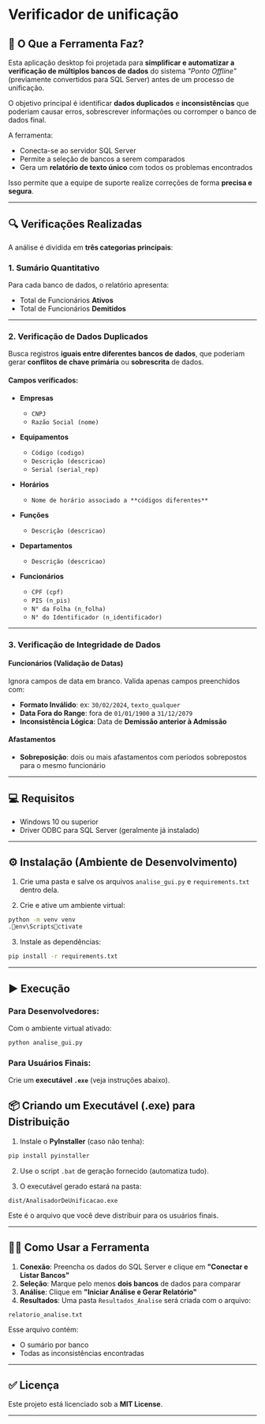 # Verificador de unificação

## 🧰 O Que a Ferramenta Faz?

Esta aplicação desktop foi projetada para **simplificar e automatizar a verificação de múltiplos bancos de dados** do sistema _"Ponto Offline"_ (previamente convertidos para SQL Server) antes de um processo de unificação.

O objetivo principal é identificar **dados duplicados** e **inconsistências** que poderiam causar erros, sobrescrever informações ou corromper o banco de dados final.

A ferramenta:

- Conecta-se ao servidor SQL Server
- Permite a seleção de bancos a serem comparados
- Gera um **relatório de texto único** com todos os problemas encontrados

Isso permite que a equipe de suporte realize correções de forma **precisa e segura**.

---

## 🔍 Verificações Realizadas

A análise é dividida em **três categorias principais**:

### 1. Sumário Quantitativo

Para cada banco de dados, o relatório apresenta:

- Total de Funcionários **Ativos**
- Total de Funcionários **Demitidos**

---

### 2. Verificação de Dados Duplicados

Busca registros **iguais entre diferentes bancos de dados**, que poderiam gerar **conflitos de chave primária** ou **sobrescrita** de dados.

#### Campos verificados:

- **Empresas**

  - `CNPJ`
  - `Razão Social (nome)`

- **Equipamentos**

  - `Código (codigo)`
  - `Descrição (descricao)`
  - `Serial (serial_rep)`

- **Horários**

  - `Nome de horário associado a **códigos diferentes**`

- **Funções**

  - `Descrição (descricao)`

- **Departamentos**

  - `Descrição (descricao)`

- **Funcionários**
  - `CPF (cpf)`
  - `PIS (n_pis)`
  - `N° da Folha (n_folha)`
  - `N° do Identificador (n_identificador)`

---

### 3. Verificação de Integridade de Dados

#### **Funcionários (Validação de Datas)**

Ignora campos de data em branco. Valida apenas campos preenchidos com:

- **Formato Inválido**: ex: `30/02/2024`, `texto_qualquer`
- **Data Fora do Range**: fora de `01/01/1900` a `31/12/2079`
- **Inconsistência Lógica**: Data de **Demissão anterior à Admissão**

#### **Afastamentos**

- **Sobreposição**: dois ou mais afastamentos com períodos sobrepostos para o mesmo funcionário

---

## 💻 Requisitos

- Windows 10 ou superior
- Driver ODBC para SQL Server (geralmente já instalado)

---

## ⚙️ Instalação (Ambiente de Desenvolvimento)

1. Crie uma pasta e salve os arquivos `analise_gui.py` e `requirements.txt` dentro dela.

2. Crie e ative um ambiente virtual:

```bash
python -m venv venv
.env\Scriptsctivate
```

3. Instale as dependências:

```bash
pip install -r requirements.txt
```

---

## ▶️ Execução

### Para Desenvolvedores:

Com o ambiente virtual ativado:

```bash
python analise_gui.py
```

### Para Usuários Finais:

Crie um **executável `.exe`** (veja instruções abaixo).

## 📦 Criando um Executável (.exe) para Distribuição

1. Instale o **PyInstaller** (caso não tenha):

```bash
pip install pyinstaller
```

2. Use o script `.bat` de geração fornecido (automatiza tudo).

3. O executável gerado estará na pasta:

```
dist/AnalisadorDeUnificacao.exe
```

Este é o arquivo que você deve distribuir para os usuários finais.

---

## 🧑‍💻 Como Usar a Ferramenta

1. **Conexão**: Preencha os dados do SQL Server e clique em **"Conectar e Listar Bancos"**
2. **Seleção**: Marque pelo menos **dois bancos** de dados para comparar
3. **Análise**: Clique em **"Iniciar Análise e Gerar Relatório"**
4. **Resultados**: Uma pasta `Resultados_Analise` será criada com o arquivo:

```
relatorio_analise.txt
```

Esse arquivo contém:

- O sumário por banco
- Todas as inconsistências encontradas

---

## ✅ Licença

Este projeto está licenciado sob a **MIT License**.

---
